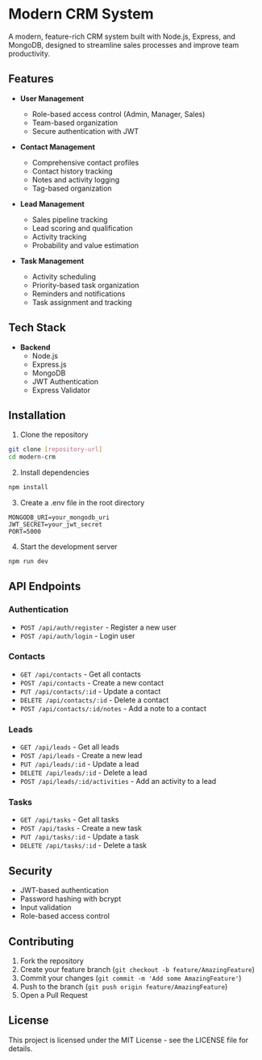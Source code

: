 # Modern CRM System

A modern, feature-rich CRM system built with Node.js, Express, and MongoDB, designed to streamline sales processes and improve team productivity.

## Features

- **User Management**
  - Role-based access control (Admin, Manager, Sales)
  - Team-based organization
  - Secure authentication with JWT

- **Contact Management**
  - Comprehensive contact profiles
  - Contact history tracking
  - Notes and activity logging
  - Tag-based organization

- **Lead Management**
  - Sales pipeline tracking
  - Lead scoring and qualification
  - Activity tracking
  - Probability and value estimation

- **Task Management**
  - Activity scheduling
  - Priority-based task organization
  - Reminders and notifications
  - Task assignment and tracking

## Tech Stack

- **Backend**
  - Node.js
  - Express.js
  - MongoDB
  - JWT Authentication
  - Express Validator

## Installation

1. Clone the repository
```bash
git clone [repository-url]
cd modern-crm
```

2. Install dependencies
```bash
npm install
```

3. Create a .env file in the root directory
```env
MONGODB_URI=your_mongodb_uri
JWT_SECRET=your_jwt_secret
PORT=5000
```

4. Start the development server
```bash
npm run dev
```

## API Endpoints

### Authentication
- `POST /api/auth/register` - Register a new user
- `POST /api/auth/login` - Login user

### Contacts
- `GET /api/contacts` - Get all contacts
- `POST /api/contacts` - Create a new contact
- `PUT /api/contacts/:id` - Update a contact
- `DELETE /api/contacts/:id` - Delete a contact
- `POST /api/contacts/:id/notes` - Add a note to a contact

### Leads
- `GET /api/leads` - Get all leads
- `POST /api/leads` - Create a new lead
- `PUT /api/leads/:id` - Update a lead
- `DELETE /api/leads/:id` - Delete a lead
- `POST /api/leads/:id/activities` - Add an activity to a lead

### Tasks
- `GET /api/tasks` - Get all tasks
- `POST /api/tasks` - Create a new task
- `PUT /api/tasks/:id` - Update a task
- `DELETE /api/tasks/:id` - Delete a task

## Security

- JWT-based authentication
- Password hashing with bcrypt
- Input validation
- Role-based access control

## Contributing

1. Fork the repository
2. Create your feature branch (`git checkout -b feature/AmazingFeature`)
3. Commit your changes (`git commit -m 'Add some AmazingFeature'`)
4. Push to the branch (`git push origin feature/AmazingFeature`)
5. Open a Pull Request

## License

This project is licensed under the MIT License - see the LICENSE file for details. 
